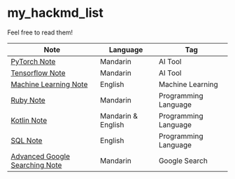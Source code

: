 # my_hackmd_list
Feel free to read them!

Note | Language | Tag
--- | --- | ---
[PyTorch Note](https://hackmd.io/@RczvJVpnTc-8XMQk2BnHtw/rJ8NpwMmI) | Mandarin | AI Tool
[Tensorflow Note](https://hackmd.io/@RczvJVpnTc-8XMQk2BnHtw/H1kg3dHIf) | Mandarin | AI Tool
[Machine Learning Note](https://hackmd.io/@RczvJVpnTc-8XMQk2BnHtw/r1DK2GJeM) | English | Machine Learning
[Ruby Note](https://hackmd.io/@RczvJVpnTc-8XMQk2BnHtw/H1COKA6z7) | Mandarin | Programming Language
[Kotlin Note](https://hackmd.io/@RczvJVpnTc-8XMQk2BnHtw/SyN6BBxAb) | Mandarin & English | Programming Language
[SQL Note](https://hackmd.io/@RczvJVpnTc-8XMQk2BnHtw/BkqxxOqJM) | English | Programming Language
[Advanced Google Searching Note](https://hackmd.io/@RczvJVpnTc-8XMQk2BnHtw/rJ8NpwMmI) | Mandarin | Google Search

